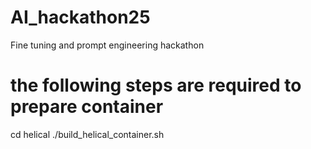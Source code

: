 # AI_hackathon25
Fine tuning and prompt engineering hackathon

# the following steps are required to prepare container

cd helical
./build_helical_container.sh


